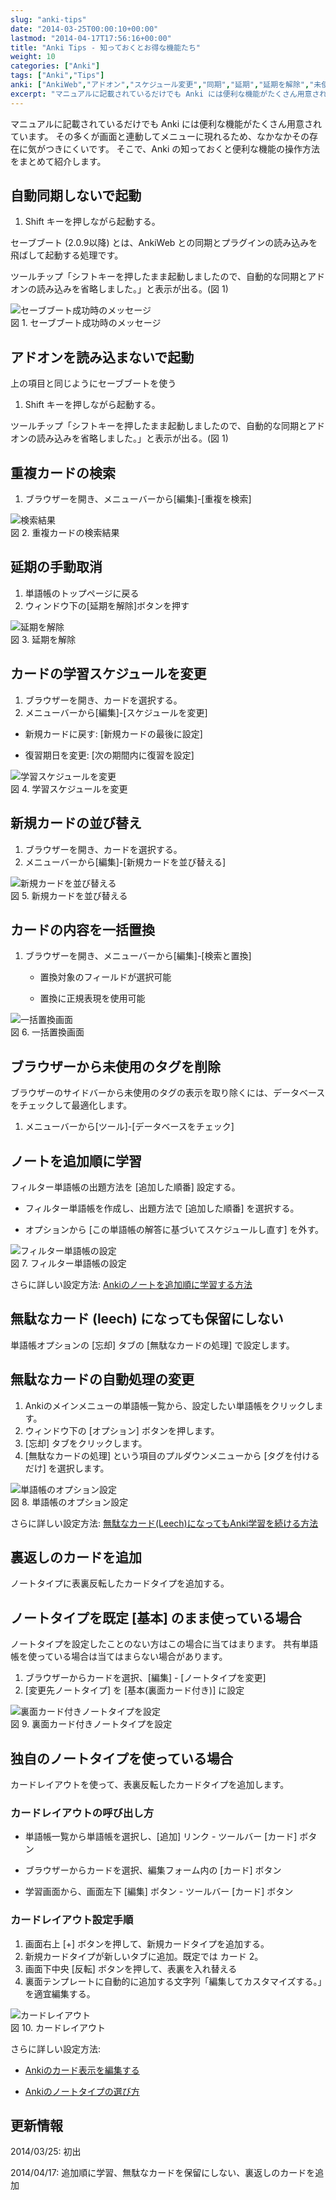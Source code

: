 ```yaml
---
slug: "anki-tips"
date: "2014-03-25T00:00:10+00:00"
lastmod: "2014-04-17T17:56:16+00:00"
title: "Anki Tips - 知っておくとお得な機能たち"
weight: 10
categories: ["Anki"]
tags: ["Anki","Tips"]
anki: ["AnkiWeb","アドオン","スケジュール変更","同期","延期","延期を解除","未使用タグの削除","無駄なカード","自動同期の回避","裏返しのカード","起動","追加順に学習","重複"]
excerpt: "マニュアルに記載されているだけでも Anki には便利な機能がたくさん用意されています。その多くが画面と連動してメニューに現れるため、なかなかその存在に気がつきにくいです。紹介する機能: 同期せず、プラグインを読み込まずに起動。重複項目の検索。延期を手動解除。学習スケジュールの変更。新規カードの並び替え。項目の一括置換。未使用タグの削除。無駄なカードを保留にしない。追加順に学習。裏返しのカード。"
---
```

<section id="preamble">
<p>マニュアルに記載されているだけでも Anki には便利な機能がたくさん用意されています。
その多くが画面と連動してメニューに現れるため、なかなかその存在に気がつきにくいです。
そこで、Anki の知っておくと便利な機能の操作方法をまとめて紹介します。</p>
</section>
<section id="自動同期しないで起動">
  <div class="page-header">
    <h1>自動同期しないで起動</h1>
  </div>
<p></p>
<ol>
<li>
Shift キーを押しながら起動する。
</li>
</ol>
<p>セーブブート (2.0.9以降) とは、AnkiWeb との同期とプラグインの読み込みを飛ばして起動する処理です。</p>
<p>ツールチップ「シフトキーを押したまま起動しましたので、自動的な同期とアドオンの読み込みを省略しました。」と表示が出る。(図 1)</p>
<div class="imageblock">
<div class="content">
<img src="/images/tips_1.png" alt="セーブブート成功時のメッセージ">
</div>
<div class="title">図 1. セーブブート成功時のメッセージ</div>
</div>
</section>
<section id="アドオンを読み込まないで起動">
  <div class="page-header">
    <h1>アドオンを読み込まないで起動</h1>
  </div>
<p>上の項目と同じようにセーブブートを使う</p>
<ol>
<li>
Shift キーを押しながら起動する。
</li>
</ol>
<p>ツールチップ「シフトキーを押したまま起動しましたので、自動的な同期とアドオンの読み込みを省略しました。」と表示が出る。(図 1)</p>
</section>
<section id="重複カードの検索">
  <div class="page-header">
    <h1>重複カードの検索</h1>
  </div>
<p></p>
<ol>
<li>
ブラウザーを開き、メニューバーから[編集]-[重複を検索]
</li>
</ol>
<div class="imageblock">
<div class="content">
<img src="/images/tips_2.png" alt="検索結果">
</div>
<div class="title">図 2. 重複カードの検索結果</div>
</div>
</section>
<section id="延期の手動取消">
  <div class="page-header">
    <h1>延期の手動取消</h1>
  </div>
<p></p>
<ol>
<li>
単語帳のトップページに戻る
</li>
<li>
ウィンドウ下の[延期を解除]ボタンを押す
</li>
</ol>
<div class="imageblock">
<div class="content">
<img src="/images/tips_3.png" alt="延期を解除">
</div>
<div class="title">図 3. 延期を解除</div>
</div>
</section>
<section id="カードの学習スケジュールを変更">
  <div class="page-header">
    <h1>カードの学習スケジュールを変更</h1>
  </div>
<p></p>
<ol>
<li>
ブラウザーを開き、カードを選択する。
</li>
<li>
メニューバーから[編集]-[スケジュールを変更]
</li>
</ol>
<div class="ulist"><ul>
<li>
<p>
新規カードに戻す: [新規カードの最後に設定]
</p>
</li>
<li>
<p>
復習期日を変更: [次の期間内に復習を設定]
</p>
</li>
</ul></div>
<div class="imageblock">
<div class="content">
<img src="/images/tips_4.png" alt="学習スケジュールを変更">
</div>
<div class="title">図 4. 学習スケジュールを変更</div>
</div>
</section>
<section id="新規カードの並び替え">
  <div class="page-header">
    <h1>新規カードの並び替え</h1>
  </div>
<p></p>
<ol>
<li>
ブラウザーを開き、カードを選択する。
</li>
<li>
メニューバーから[編集]-[新規カードを並び替える]
</li>
</ol>
<div class="imageblock">
<div class="content">
<img src="/images/tips_5.png" alt="新規カードを並び替える">
</div>
<div class="title">図 5. 新規カードを並び替える</div>
</div>
</section>
<section id="カードの内容を一括置換">
  <div class="page-header">
    <h1>カードの内容を一括置換</h1>
  </div>
<p></p>
<ol>
<li>
ブラウザーを開き、メニューバーから[編集]-[検索と置換]
<div class="ulist"><ul>
<li>
<p>
置換対象のフィールドが選択可能
</p>
</li>
<li>
<p>
置換に正規表現を使用可能
</p>
</li>
</ul></div>
</li>
</ol>
<div class="imageblock">
<div class="content">
<img src="/images/tips_6.png" alt="一括置換画面">
</div>
<div class="title">図 6. 一括置換画面</div>
</div>
</section>
<section id="ブラウザーから未使用のタグを削除">
  <div class="page-header">
    <h1>ブラウザーから未使用のタグを削除</h1>
  </div>
<p></p>
<p>ブラウザーのサイドバーから未使用のタグの表示を取り除くには、データベースをチェックして最適化します。</p>
<ol>
<li>
メニューバーから[ツール]-[データベースをチェック]
</li>
</ol>
</section>
<section id="ノートを追加順に学習">
  <div class="page-header">
    <h1>ノートを追加順に学習</h1>
  </div>
<p></p>
<p>フィルター単語帳の出題方法を  [追加した順番] 設定する。</p>
<div class="ulist"><ul>
<li>
<p>
フィルター単語帳を作成し、出題方法で [追加した順番] を選択する。
</p>
</li>
<li>
<p>
オプションから [この単語帳の解答に基づいてスケジュールし直す] を外す。
</p>
</li>
</ul></div>
<div class="imageblock">
<div class="content">
<img src="/images/learn_in_original_squence_1.png" alt="フィルター単語帳の設定">
</div>
<div class="title">図 7. フィルター単語帳の設定</div>
</div>
<p>さらに詳しい設定方法: <a href="/learn_in_original_sequence/">Ankiのノートを追加順に学習する方法</a></p>
</section>
<section id="無駄なカード_leech_になっても保留にしない">
  <div class="page-header">
    <h1>無駄なカード (leech) になっても保留にしない</h1>
  </div>
<p></p>
<p>単語帳オプションの [忘却] タブの [無駄なカードの処理] で設定します。</p>
<h2 id="無駄なカードの自動処理の変更">無駄なカードの自動処理の変更</h2>
<ol>
<li>
Ankiのメインメニューの単語帳一覧から、設定したい単語帳をクリックします。
</li>
<li>
ウィンドウ下の [オプション] ボタンを押します。
</li>
<li>
[忘却] タブをクリックします。
</li>
<li>
[無駄なカードの処理] という項目のプルダウンメニューから [タグを付けるだけ] を選択します。
</li>
</ol>
<div class="imageblock">
<div class="content">
<img src="/images/leech_1.png" alt="単語帳のオプション設定">
</div>
<div class="title">図 8. 単語帳のオプション設定</div>
</div>
<p>さらに詳しい設定方法: <a href="/management_of_leeches/">無駄なカード(Leech)になってもAnki学習を続ける方法</a></p>
</section>
<section id="裏返しのカードを追加">
  <div class="page-header">
    <h1>裏返しのカードを追加</h1>
  </div>
<p></p>
<p>ノートタイプに表裏反転したカードタイプを追加する。</p>
<h2 id="ノートタイプを既定_基本_のまま使っている場合">ノートタイプを既定 [基本] のまま使っている場合</h2>
<p>ノートタイプを設定したことのない方はこの場合に当てはまります。
共有単語帳を使っている場合は当てはまらない場合があります。</p>
<ol>
<li>
ブラウザーからカードを選択、[編集] - [ノートタイプを変更]
</li>
<li>
[変更先ノートタイプ] を [基本(裏面カード付き)] に設定
</li>
</ol>
<div class="imageblock">
<div class="content">
<img src="/images/cardtype_1.png" alt="裏面カード付きノートタイプを設定">
</div>
<div class="title">図 9. 裏面カード付きノートタイプを設定</div>
</div>
<h2 id="独自のノートタイプを使っている場合">独自のノートタイプを使っている場合</h2>
<p>カードレイアウトを使って、表裏反転したカードタイプを追加します。</p>
<h3 id="カードレイアウトの呼び出し方">カードレイアウトの呼び出し方</h3>
<div class="ulist"><ul>
<li>
<p>
単語帳一覧から単語帳を選択し、[追加] リンク - ツールバー [カード] ボタン
</p>
</li>
<li>
<p>
ブラウザーからカードを選択、編集フォーム内の [カード] ボタン
</p>
</li>
<li>
<p>
学習画面から、画面左下 [編集] ボタン - ツールバー [カード] ボタン
</p>
</li>
</ul></div>
<h3 id="カードレイアウト設定手順">カードレイアウト設定手順</h3>
<ol>
<li>
画面右上 [+] ボタンを押して、新規カードタイプを追加する。
</li>
<li>
新規カードタイプが新しいタブに追加。既定では カード 2。
</li>
<li>
画面下中央 [反転] ボタンを押して、表裏を入れ替える
</li>
<li>
裏面テンプレートに自動的に追加する文字列「編集してカスタマイズする。」を適宜編集する。
</li>
</ol>
<div class="imageblock">
<div class="content">
<img src="/images/tips_cardlayout.png" alt="カードレイアウト">
</div>
<div class="title">図 10. カードレイアウト</div>
</div>
<p>さらに詳しい設定方法:</p>
<div class="ulist"><ul>
<li>
<p>
<a href="/how-to-edit-cards/">Ankiのカード表示を編集する</a>
</p>
</li>
<li>
<p>
<a href="/how-to-choose-notetype/">Ankiのノートタイプの選び方</a>
</p>
</li>
</ul></div>
</section>
<section id="更新情報">
  <div class="page-header">
    <h1>更新情報</h1>
  </div>
<p>2014/03/25: 初出</p>
<p>2014/04/17: 追加順に学習、無駄なカードを保留にしない、裏返しのカードを追加</p>
</section>


